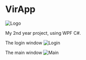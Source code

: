 # VirApp

![Logo](https://img4.hostingpics.net/pics/311165VirAp.jpg)

My 2nd year project, using WPF C#.

The login window
![Login](https://img4.hostingpics.net/pics/558439Login.jpg)

The main window
![Main](https://img4.hostingpics.net/pics/685731virapp.png)

